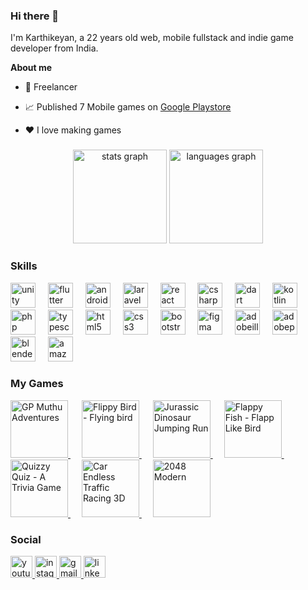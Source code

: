 ### Hi there 👋

I'm Karthikeyan, a 22 years old web, mobile fullstack and indie game developer from India.

**About me**

- 💼 Freelancer

- 📈 Published 7 Mobile games on [Google Playstore](https://play.google.com/store/apps/dev?id=4786765169926046450&hl)

- ❤️ I love making games

###

<div align="center">
  <img src="https://github-readme-stats-sigma-five.vercel.app/api?username=karthikeyan9952&hide_title=false&hide_rank=false&show_icons=true&include_all_commits=true&count_private=true&disable_animations=false&theme=dracula&locale=en&hide_border=false" height="150" alt="stats graph"  />
  <img src="https://github-readme-stats-sigma-five.vercel.app/api/top-langs?username=karthikeyan9952&locale=en&hide_title=false&layout=compact&card_width=320&langs_count=5&theme=dracula&hide_border=false" height="150" alt="languages graph"  />
</div>

### Skills

<div align="left">
  <img src="https://cdn.simpleicons.org/unity/FFFFFF" height="40" alt="unity logo"  />
  <img width="12" />
  <img src="https://cdn.jsdelivr.net/gh/devicons/devicon/icons/flutter/flutter-original.svg" height="40" alt="flutter logo"  />
  <img width="12" />
  <img src="https://cdn.jsdelivr.net/gh/devicons/devicon/icons/androidstudio/androidstudio-original.svg" height="40" alt="androidstudio logo"  />
  <img width="12" />
  <img src="https://cdn.simpleicons.org/laravel/FF2D20" height="40" alt="laravel logo"  />
  <img width="12" />
  <img src="https://cdn.simpleicons.org/react/61DAFB" height="40" alt="react logo"  />
  <img width="12" />
  <img src="https://cdn.jsdelivr.net/gh/devicons/devicon/icons/csharp/csharp-original.svg" height="40" alt="csharp logo"  />
  <img width="12" />
  <img src="https://cdn.jsdelivr.net/gh/devicons/devicon/icons/dart/dart-original.svg" height="40" alt="dart logo"  />
  <img width="12" />
  <img src="https://cdn.jsdelivr.net/gh/devicons/devicon/icons/kotlin/kotlin-original.svg" height="40" alt="kotlin logo"  />
  <img width="12" />
  <img src="https://cdn.simpleicons.org/php/777BB4" height="40" alt="php logo"  />
  <img width="12" />
  <img src="https://cdn.jsdelivr.net/gh/devicons/devicon/icons/typescript/typescript-original.svg" height="40" alt="typescript logo"  />
  <img width="12" />
  <img src="https://cdn.jsdelivr.net/gh/devicons/devicon/icons/html5/html5-original.svg" height="40" alt="html5 logo"  />
  <img width="12" />
  <img src="https://cdn.jsdelivr.net/gh/devicons/devicon/icons/css3/css3-original.svg" height="40" alt="css3 logo"  />
  <img width="12" />
  <img src="https://cdn.jsdelivr.net/gh/devicons/devicon/icons/bootstrap/bootstrap-original.svg" height="40" alt="bootstrap logo"  />
  <img width="12" />
  <img src="https://skillicons.dev/icons?i=figma" height="40" alt="figma logo"  />
  <img width="12" />
  <img src="https://skillicons.dev/icons?i=ai" height="40" alt="adobeillustrator logo"  />
  <img width="12" />
  <img src="https://skillicons.dev/icons?i=ps" height="40" alt="adobephotoshop logo"  />
  <img width="12" />
  <img src="https://skillicons.dev/icons?i=blender" height="40" alt="blender logo"  />
  <img width="12" />
  <img src="https://skillicons.dev/icons?i=aws" height="40" alt="amazon web services"  />
</div>

### My Games

 <a href="https://play.google.com/store/apps/details?id=com.KCCreations.Gpadeventue">
  <img alt="GP Muthu Adventures" width="92px" src="https://play-lh.googleusercontent.com/DOaoPc7MbiFiOyHedoV8do_8Ahxlw5-BnmwKpdLfydcxKte4yj69gbby2WXze8nRCA4=s256" />
  </a>
&emsp;
 <a href="https://play.google.com/store/apps/details?id=com.KCCreations.FlippyBird">
  <img alt="Flippy Bird - Flying bird" width="92px" src="https://play-lh.googleusercontent.com/xZkyQ8pWQMjESgZhtyURDl6dn0a2OVdpNhN0bgAC2jB8Lw-m90-hCJAgAm1whLm0OA=s256" />
  </a>
&emsp;
 <a href="https://play.google.com/store/apps/details?id=com.KCCreations.DinoJumpingRun">
  <img alt="Jurassic Dinosaur Jumping Run" width="92px" src="https://play-lh.googleusercontent.com/_kl52RjD4KNJeVioAMRU1FdM6iuJ2JnmgEEMdZkfmcyipfOMTauRo4198e2YZu92cBY=s256" />
  </a>
&emsp;
 <a href="https://play.google.com/store/apps/details?id=com.KCCreations.FlappyFish">
  <img alt="Flappy Fish - Flapp Like Bird" width="92px" src="https://play-lh.googleusercontent.com/bhsIhJ44FEggqSnvoYD6paebp226RPJraPitUcT8OQYBtRibZnL3HuURMI0mS9CIng=w240-h480" />
  </a>
&emsp;
 <a href="https://play.google.com/store/apps/details?id=com.KcCreations.QuizzyQuiz">
  <img alt="Quizzy Quiz - A Trivia Game" width="92px" src="https://play-lh.googleusercontent.com/okR77wdxQ2Si2myit9pY8yMlf6_hVlKqn5Jg9Q1fvYW2pVm6cL2dklpNNTyJtVPahIE=w240-h480" />
  </a>
&emsp;
 <a href="https://play.google.com/store/apps/details?id=com.KCCreations.CarEndlessRacing3D">
  <img alt="Car Endless Traffic Racing 3D" width="92px" src="https://play-lh.googleusercontent.com/nyieHBZtf4VzbmQ4pyieW_nP_owdqbMla_lM0zWhVNT2PMeFabVKMmengFNyfYEh5T8j=w240-h480" />
  </a>
&emsp;
 <a href="https://play.google.com/store/apps/details?id=com.KCCreations.Modern2048">
  <img alt="2048 Modern" width="92px" src="https://play-lh.googleusercontent.com/BrgCnZDbKsEFa2gFPp-7tfYYoXHDNuGUC5eUgOtO3_kH4RQ50KwHk9Zy8awnEHE4eaI=w240-h480" />
  </a>

### Social

<div align="left">
  <a href="https://www.youtube.com/@kccreations7568/" target="_blank">
    <img src="https://img.shields.io/static/v1?message=Youtube&logo=youtube&label=&color=FF0000&logoColor=white&labelColor=&style=for-the-badge" height="35" alt="youtube logo"  />
  </a>
  <a href="https://www.instagram.com/kc.creations.official" target="_blank">
    <img src="https://img.shields.io/static/v1?message=Instagram&logo=instagram&label=&color=E4405F&logoColor=white&labelColor=&style=for-the-badge" height="35" alt="instagram logo"  />
  </a>
  <a href="mailto:contactkccreation@gmail.com" target="_blank">
    <img src="https://img.shields.io/static/v1?message=Gmail&logo=gmail&label=&color=D14836&logoColor=white&labelColor=&style=for-the-badge" height="35" alt="gmail logo"  />
  </a>
  <a href="https://www.linkedin.com/in/karthikeyan-g-293157229" target="_blank">
    <img src="https://img.shields.io/static/v1?message=LinkedIn&logo=linkedin&label=&color=0077B5&logoColor=white&labelColor=&style=for-the-badge" height="35" alt="linkedin logo"  />
  </a>
</div>
